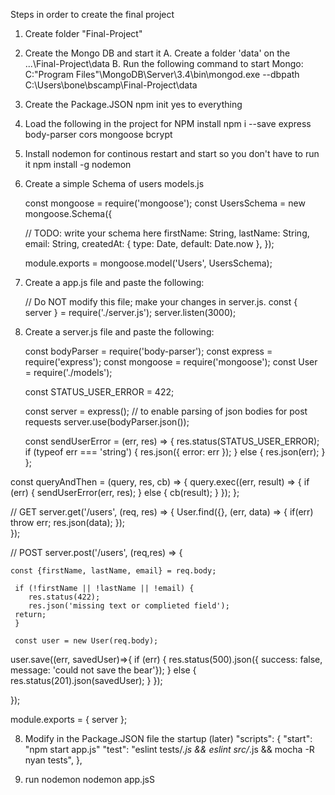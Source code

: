 
Steps in order to create the final project

1. Create  folder "Final-Project"

2. Create the Mongo DB and start it
   A. Create a folder 'data' on the ...\Final-Project\data
   B. Run the following command to start Mongo:
C:\"Program Files"\MongoDB\Server\3.4\bin\mongod.exe --dbpath C:\Users\bone\bscamp\Final-Project\data

3. Create the Package.JSON
   npm init
   yes to everything

3. Load the following in the project for NPM install
    npm i --save express body-parser cors mongoose bcrypt

4. Install nodemon for continous restart and start so you don't have to run it
    npm install -g nodemon


5. Create a simple Schema of users models.js

   const mongoose = require('mongoose');
   const UsersSchema = new mongoose.Schema({
  
    // TODO: write your schema here
     firstName: String,
     lastName: String,
     email: String,
     createdAt: { type: Date, default: Date.now },
   });

   module.exports = mongoose.model('Users', UsersSchema);



6. Create a app.js file and paste the following:

   // Do NOT modify this file; make your changes in server.js.
    const { server } = require('./server.js');
    server.listen(3000);

7. Create a server.js file and paste the following:

   const bodyParser = require('body-parser');
   const express = require('express');
   const mongoose = require('mongoose');
   const User = require('./models');

   const STATUS_USER_ERROR = 422;

   const server = express();
   // to enable parsing of json bodies for post requests
   server.use(bodyParser.json());

   const sendUserError = (err, res) => {
  res.status(STATUS_USER_ERROR);
  if (typeof err === 'string') {
    res.json({ error: err });
  } else {
    res.json(err);
  }
};


const queryAndThen = (query, res, cb) => {
  query.exec((err, result) => {
    if (err) {
      sendUserError(err, res);
    } else {
      cb(result);
    }
  });
};

// GET
server.get('/users', (req, res) => {
	User.find({}, (err, data) => {
        if(err) throw err;
        res.json(data);
  });     
});


// POST
server.post('/users', (req,res) => {
	
	const {firstName, lastName, email} = req.body; 

     if (!firstName || !lastName || !email) {
        res.status(422);
        res.json('missing text or complieted field');
     return;
     }

     const user = new User(req.body);

   user.save((err, savedUser)=>{
     if (err) {
       res.status(500).json({ success: false, message: 'could not save the bear'});
     } else {
       res.status(201).json(savedUser);
     }
   });

});


module.exports = { server };


8. Modify in the Package.JSON file the startup (later)
    "scripts": {
    "start": "npm start app.js"
    "test": "eslint tests/*.js && eslint src/*.js && mocha -R nyan tests",
  },


9. run nodemon nodemon app.jsS







